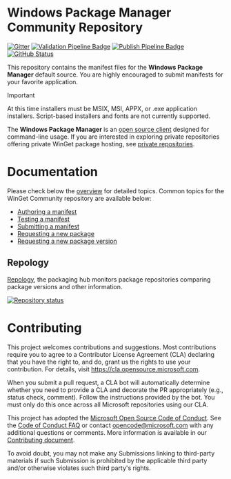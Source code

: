 # Windows Package Manager Community Repository

[![Gitter](https://img.shields.io/gitter/room/Microsoft/winget-pkgs)](https://gitter.im/Microsoft/winget-pkgs)
[![Validation Pipeline Badge](https://img.shields.io/endpoint?url=https://winget-pme.azurefd.net/api/GetServiceComponentStatusBadge?component=ValidationPipeline 'Validation Pipeline Badge')](https://dev.azure.com/shine-oss/winget-pkgs/_build?definitionId=14)
[![Publish Pipeline Badge](https://img.shields.io/endpoint?url=https://winget-pme.azurefd.net/api/GetServiceComponentStatusBadge?component=PublishPipeline 'Publish Pipeline Badge')](https://dev.azure.com/shine-oss/winget-pkgs/_build?definitionId=12)
[![GitHub Status](https://img.shields.io/endpoint?url=https://api.bittu.eu.org/github-status-badge-endpoint)](https://www.githubstatus.com)

This repository contains the manifest files for the **Windows Package Manager** default source. You are highly encouraged to submit manifests for your favorite application.

> [!IMPORTANT]
> At this time installers must be MSIX, MSI, APPX, or .exe application installers. Script-based installers and fonts are not currently supported.

The **Windows Package Manager** is an [open source client](https://github.com/microsoft/winget-cli) designed for command-line usage. If you are interested in exploring private repositories offering private WinGet package hosting, see [private repositories](doc/private/README.md).

# Documentation

Please check below the [overview](doc/README.md) for detailed topics. Common topics for the WinGet Community repository are available below:
* [Authoring a manifest](doc/README.md#authoring-a-manifest)
* [Testing a manifest](doc/README.md#testing-a-manifest)
* [Submitting a manifest](doc/README.md#submitting-a-manifest)
* [Requesting a new package](doc/Issues.md#Request-a-New-Package)
* [Requesting a new package version](doc/Issues.md#Request-a-New-Package-Version)

## Repology
[Repology](https://repology.org/), the packaging hub monitors package repositories comparing package versions and other information.

[![Repository status](https://repology.org/badge/repository-big/winget.svg)](https://repology.org/repository/winget)

# Contributing

This project welcomes contributions and suggestions. Most contributions require you to agree to a Contributor License Agreement (CLA) declaring that you have the right to, and do, grant us the rights to use your contribution. For details, visit https://cla.opensource.microsoft.com.

When you submit a pull request, a CLA bot will automatically determine whether you need to provide a CLA and decorate the PR appropriately (e.g., status check, comment). Follow the instructions provided by the bot. You must only do this once across all Microsoft repositories using our CLA.

This project has adopted the [Microsoft Open Source Code of Conduct](https://opensource.microsoft.com/codeofconduct/).
See the [Code of Conduct FAQ](https://opensource.microsoft.com/codeofconduct/faq/) or
contact [opencode@microsoft.com](mailto:opencode@microsoft.com) with any additional questions or comments. More information is available in our [Contributing document](CONTRIBUTING.md).

To avoid doubt, you may not make any Submissions linking to third-party materials if such Submission is prohibited by the applicable third party and/or otherwise violates such third party's rights.
